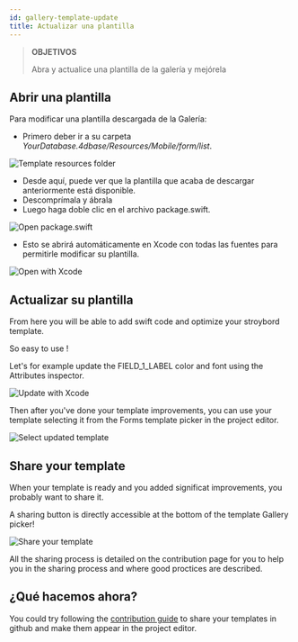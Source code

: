 ```yaml
---
id: gallery-template-update
title: Actualizar una plantilla
---
```


> **OBJETIVOS**
> 
> Abra y actualice una plantilla de la galería y mejórela

## Abrir una plantilla

Para modificar una plantilla descargada de la Galería:

* Primero deber ir a su carpeta *YourDatabase.4dbase/Resources/Mobile/form/list*.

![Template resources folder](assets/en/gallery/template-resources-folder.png)

* Desde aquí, puede ver que la plantilla que acaba de descargar anteriormente está disponible.
* Descomprímala y ábrala
* Luego haga doble clic en el archivo package.swift.

![Open package.swift](assets/en/gallery/open-package-swift.png)

* Esto se abrirá automáticamente en Xcode con todas las fuentes para permitirle modificar su plantilla.

![Open with Xcode](assets/en/gallery/open-with-xcode.png)

## Actualizar su plantilla

From here you will be able to add swift code and optimize your stroybord template.

So easy to use !

Let's for example update the FIELD_1_LABEL color and font using the Attributes inspector.

![Update with Xcode](assets/en/gallery/update-template.png)

Then after you've done your template improvements, you can use your template selecting it from the Forms template picker in the project editor.

![Select updated template](assets/en/gallery/selelect-update-template.png)

## Share your template

When your template is ready and you added significat improvements, you probably want to share it.

A sharing button is directly accessible at the bottom of the template Gallery picker!

![Share your template](assets/en/gallery/share-template.png)

All the sharing process is detailed on the contribution page for you to help you in the sharing process and where good proctices are described.

## ¿Qué hacemos ahora?

You could try following the [contribution guide](https://github.com/4d-for-ios/gallery/blob/master/.github/CONTRIBUTING.md#how-do-you-add-a-package) to share your templates in github and make them appear in the project editor.






